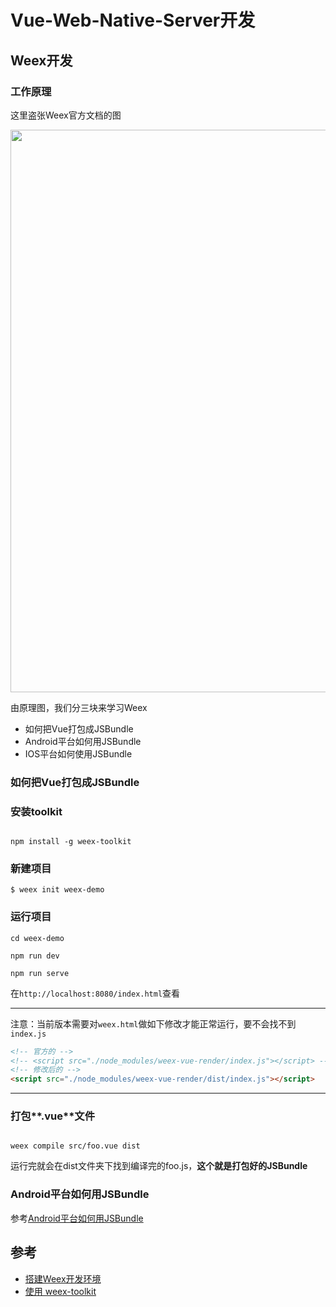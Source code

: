 # Vue-Web-Native-Server开发

## Weex开发

### 工作原理

这里盗张Weex官方文档的图

<a href="http://weex.apache.org/cn/guide/intro/how-it-works.html" ><img src = "http://weex.apache.org/cn/guide/images/flow.png" width="900"></a>

由原理图，我们分三块来学习Weex

- 如何把Vue打包成JSBundle
- Android平台如何用JSBundle
- IOS平台如何使用JSBundle

### 如何把Vue打包成JSBundle

### 安装toolkit

```

npm install -g weex-toolkit

```

### 新建项目

```
$ weex init weex-demo

```

### 运行项目

```
cd weex-demo

npm run dev

npm run serve

```

在`http://localhost:8080/index.html`查看

---

注意：当前版本需要对`weex.html`做如下修改才能正常运行，要不会找不到`index.js`

```html
<!-- 官方的 -->
<!-- <script src="./node_modules/weex-vue-render/index.js"></script> -->
<!-- 修改后的 -->
<script src="./node_modules/weex-vue-render/dist/index.js"></script>

```

---


### 打包**.vue**文件

```

weex compile src/foo.vue dist

```
运行完就会在dist文件夹下找到编译完的foo.js，**这个就是打包好的JSBundle**


### Android平台如何用JSBundle

参考[Android平台如何用JSBundle](https://coding.net/u/loostudy/p/vue-web-native-server/git/tree/master/weex-android-demo)

## 参考

* [搭建Weex开发环境](http://weex.apache.org/cn/guide/set-up-env.html)
* [使用 weex-toolkit](http://weex.apache.org/cn/guide/tools/toolkit.html)